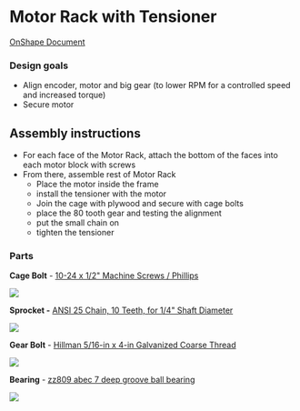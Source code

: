 # Motor Rack with Tensioner

[](https://www.notion.so/b14fb029b89f4ad78e4b3ff05a2afd27#2b11aa693d39482c88f6dafba5edf6fc)

[](https://www.notion.so/b14fb029b89f4ad78e4b3ff05a2afd27#5658852badc34c008f0e2ad05318c958)

[OnShape Document](https://cad.onshape.com/documents/c35a5db4d6efdd4b831e7e66/w/d232ff81f911a9e59ca8bc06/e/0a6c8383d003cd06b363736f)

### Design goals

- Align encoder, motor and big gear (to lower RPM for a controlled speed and increased torque)
- Secure motor

## Assembly instructions

- For each face of the Motor Rack, attach the bottom of the faces into each motor block with screws
- From there, assemble rest of Motor Rack
    - Place the motor inside the frame
    - install the tensioner with the motor
    - Join the cage with plywood and secure with cage bolts
    - place the 80 tooth gear and testing the alignment
    - put the small chain on
    - tighten the tensioner

[](https://www.notion.so/b14fb029b89f4ad78e4b3ff05a2afd27#08a52fa4c85e42bca7572da845cf6f6e)

### Parts

**Cage Bolt** - [10-24 x 1/2" Machine Screws / Phillips](https://www.mcmaster.com/91772a253)

![](https://www.mcmaster.com/mvB/Contents/gfx/ImageCache/917/91772A253p1-b01-digitall@2x_636619301374924024.png)

**Sprocket -** [ANSI 25 Chain, 10 Teeth, for 1/4" Shaft Diameter](https://www.mcmaster.com/6799k2)

![](https://www.mcmaster.com/mvB/Contents/gfx/ImageCache/679/6799K2p1-d03b-digitall@2x_636870476790198650.png)

**Gear Bolt** - [Hillman 5/16-in x 4-in Galvanized Coarse Thread](https://www.lowes.com/pd/Hillman-5-16-in-x-4-in-Coarse-Thread-Carriage-Bolt/1000381581)

![](https://mobileimages.lowes.com/product/converted/008236/008236638325.jpg?size=xl)

**Bearing** - [zz809 abec 7 deep groove ball bearing](https://www.alibaba.com/product-detail/High-precision-zz809-abec-7-deep_60718249836.html?spm=a2700.7724857.main07.17.1bd252feC2zsEu)

![](https://sc01.alicdn.com/kf/HTB191g3fJzJ8KJjSspkq6zF7VXaj/High-precision-zz809-abec-7-deep-groove.jpg)
